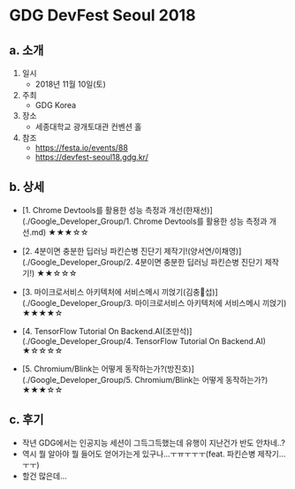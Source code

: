 # GDG DevFest Seoul 2018
## a. 소개
1. 일시
    * 2018년 11월 10일(토)
2. 주최
    * GDG Korea
3. 장소
    * 세종대학교 광개토대관 컨벤션 홀
4. 참조
    * https://festa.io/events/88
    * https://devfest-seoul18.gdg.kr/

## b. 상세
- [1. Chrome Devtools를 활용한 성능 측정과 개선(한재선)](./Google_Developer_Group/1. Chrome Devtools를 활용한 성능 측정과 개선.md) ★★★☆☆

- [2. 4분이면 충분한 딥러닝 파킨슨병 진단기 제작기!(양서연/이채영)](./Google_Developer_Group/2. 4분이면 충분한 딥러닝 파킨슨병 진단기 제작기!) ★★☆☆☆

- [3. 마이크로서비스 아키텍처에 서비스메시 끼얹기(김충섭)](./Google_Developer_Group/3. 마이크로서비스 아키텍처에 서비스메시 끼얹기) ★★★★☆

- [4. TensorFlow Tutorial On Backend.AI(조만석)](./Google_Developer_Group/4. TensorFlow Tutorial On Backend.AI) ★☆☆☆☆

- [5. Chromium/Blink는 어떻게 동작하는가?(방진호)](./Google_Developer_Group/5. Chromium/Blink는 어떻게 동작하는가?) ★★★☆☆

## c. 후기
 - 작년 GDG에서는 인공지능 세션이 그득그득했는데 유행이 지난건가 반도 안차네..?
 - 역시 뭘 알아야 뭘 들어도 얻어가는게 있구나...ㅜㅠㅜㅜㅜ(feat. 파킨슨병 제작기...ㅜㅜ)
 - 할건 많은데...
